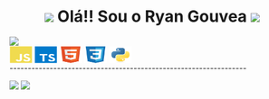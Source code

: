 <h1 align="center">
<img src="https://media.giphy.com/media/hvRJCLFzcasrR4ia7z/giphy.gif" width="28">
Olá!! Sou o Ryan Gouvea  <img src="https://media.giphy.com/media/12oufCB0MyZ1Go/giphy.gif" width="50">
</h1>
<img align="left"  width="47%"  src="https://github-readme-stats.vercel.app/api?username=Ryangouvea&show_icons=true&theme=radical " />



<div style="display: inline_block"><br>
  <img align="center" alt="Rafa-Js" height="30" width="40" src="https://raw.githubusercontent.com/devicons/devicon/master/icons/javascript/javascript-plain.svg">
  <img align="center" alt="Rafa-Ts" height="30" width="40" src="https://raw.githubusercontent.com/devicons/devicon/master/icons/typescript/typescript-plain.svg">
  <img align="center" alt="Rafa-HTML" height="30" width="40" src="https://raw.githubusercontent.com/devicons/devicon/master/icons/html5/html5-original.svg">
  <img align="center" alt="Rafa-CSS" height="30" width="40" src="https://raw.githubusercontent.com/devicons/devicon/master/icons/css3/css3-original.svg">
  <img align="center" alt="Rafa-Python" height="30" width="40" src="https://raw.githubusercontent.com/devicons/devicon/master/icons/python/python-original.svg">

</div>
 -----------------------------------------------------------------
 
<div> 

  <a href="https://instagram.com/ryan_f_gouvea" target="_blank"><img src="https://img.shields.io/badge/-Instagram-%23E4405F?style=for-the-badge&logo=instagram&logoColor=white" target="_blank"></a>
  <a href = "mailto:ryanFGSS@outlook.com"><img src="https://img.shields.io/badge/-Gmail-%23333?style=for-the-badge&logo=gmail&logoColor=white" target="_blank"></a>


